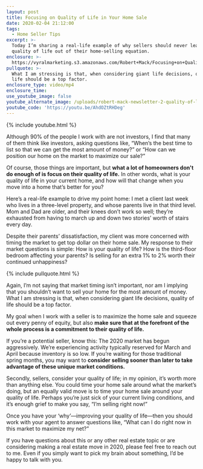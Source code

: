 ```yaml
---
layout: post
title: Focusing on Quality of Life in Your Home Sale
date: 2020-02-04 21:12:00
tags:
  - Home Seller Tips
excerpt: >-
  Today I’m sharing a real-life example of why sellers should never leave the
  quality of life out of their home-selling equation.
enclosure: >-
  https://vyralmarketing.s3.amazonaws.com/Robert+Mack/Focusing+on+Quality+of+Life+in+Your+Home+Sale.mp4
pullquote: >-
  What I am stressing is that, when considering giant life decisions, quality of
  life should be a top factor.
enclosure_type: video/mp4
enclosure_time:
use_youtube_image: false
youtube_alternate_image: /uploads/robert-mack-newsletter-2-quality-of-life-youtube.jpg
youtube_code: 'https://youtu.be/AhdOZtRHDeg'
---
```


{% include youtube.html %}

Although 90% of the people I work with are not investors, I find that many of them think like investors, asking questions like, “When’s the best time to list so that we can get the most amount of money?” or “How can we position our home on the market to maximize our sale?”

Of course, those things are important, but **what a lot of homeowners don't do enough of is focus on their quality of life.** In other words, what is your quality of life in your current home, and how will that change when you move into a home that’s better for you?&nbsp;

Here’s a real-life example to drive my point home: I met a client last week who lives in a three-level property, and whose parents live in that third level. Mom and Dad are older, and their knees don’t work so well; they’re exhausted from having to march up and down two stories’ worth of stairs every day.&nbsp;

Despite their parents’ dissatisfaction, my client was more concerned with timing the market to get top dollar on their home sale. My response to their market questions is simple: How is your quality of life? How is the third-floor bedroom affecting your parents? Is selling for an extra 1% to 2% worth their continued unhappiness?&nbsp;

{% include pullquote.html %}

Again, I’m not saying that market timing isn’t important, nor am I implying that you shouldn’t want to sell your home for the most amount of money. What I am stressing is that, when considering giant life decisions, quality of life should be a top factor.&nbsp;

My goal when I work with a seller is to maximize the home sale and squeeze out every penny of equity, but also **make sure that at the forefront of the whole process is a commitment to their quality of life.** &nbsp;

If you’re a potential seller, know this: The 2020 market has begun aggressively. We’re experiencing activity typically reserved for March and April because inventory is so low. If you’re waiting for those traditional spring months, you may want to **consider selling sooner than later to take advantage of these unique market conditions.&nbsp;**

Secondly, sellers, consider your quality of life; in my opinion, it’s worth more than anything else. You could time your home sale around what the market’s doing, but an equally valid move is to time your home sale around your quality of life. Perhaps you’re just sick of your current living conditions, and it’s enough grief to make you say, “I’m selling right now\!”&nbsp;

Once you have your ‘why’—improving your quality of life—then you should work with your agent to answer questions like, “What can I do right now in this market to maximize my net?”&nbsp;

If you have questions about this or any other real estate topic or are considering making a real estate move in 2020, please feel free to reach out to me. Even if you simply want to pick my brain about something, I’d be happy to talk with you.